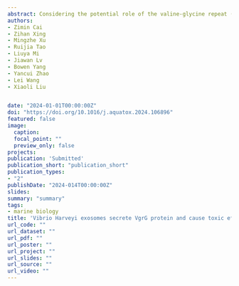 ```yaml
---
abstract: Considering the potential role of the valine-glycine repeat (VgrG), a core component of Type VI secretion system (T6SS) proteins secreted by exosomes, in the pathogenicity of Vibrio harveyi, this study aimed to understand the mechanism of V. harveyi VgrG protein in bivalves. Ultra-centrifugation was used to extract V. harveyi exosomes, which were then fluorescently labeled to enable tracking. Subsequently, reactive oxygen species (ROS), caspase-3, superoxide dismutase (SOD), glutathione peroxidase (GPx), and malondialdehyde (MDA) were detected in the hemocytes of Ruditapes philippinarum. Protein changes were determined using 4D TOF Pro2 mass spectrometry in combination with DIA-PASEF scanning mode after exposure to recombinant VgrG protein for 24 hours. Our results showed that V. harveyi exosomes could enter host cells and exert toxic effects. VgrG interferes with the primary metabolism and energy balance of R. philippinarum by inhibiting key energy metabolism pathways and protein synthesis, as well as inducing oxidative stress and apoptosis. These findings suggest that VgrG could play a critical role in the functionality of T6SS proteins in V. harveyi and provide a novel perspective for analyzing Vibrio pathogenic mechanisms via exosomes. **This paper has not been published yet**  
authors:
- Zimin Cai
- Zihan Xing
- Mingzhe Xu
- Ruijia Tao
- Liuya Mi
- Jiawan Lv 
- Bowen Yang
- Yancui Zhao
- Lei Wang 
- Xiaoli Liu


date: "2024-01-01T00:00:00Z"
doi: "https://doi.org/10.1016/j.aquatox.2024.106896"
featured: false
image:
  caption:
  focal_point: ""
  preview_only: false
projects:
publication: 'Submitted'
publication_short: "publication_short"
publication_types:
- "2"
publishDate: "2024-014T00:00:00Z"
slides:
summary: "summary"
tags:
- marine biology
title: 'Vibrio Harveyi exosomes secrete VgrG protein and cause toxic effects to Ruditapes philippinarum'
url_code: ""
url_dataset: ""
url_pdf: ""
url_poster: ""
url_project: ""
url_slides: ""
url_source: ""
url_video: ""
---
```


